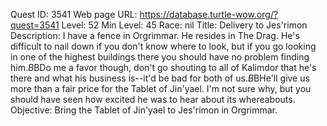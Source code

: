 Quest ID: 3541
Web page URL: https://database.turtle-wow.org/?quest=3541
Level: 52
Min Level: 45
Race: nil
Title: Delivery to Jes'rimon
Description: I have a fence in Orgrimmar. He resides in The Drag. He's difficult to nail down if you don't know where to look, but if you go looking in one of the highest buildings there you should have no problem finding him.$B$BDo me a favor though, don't go shouting to all of Kalimdor that he's there and what his business is--it'd be bad for both of us.$B$BHe'll give us more than a fair price for the Tablet of Jin'yael. I'm not sure why, but you should have seen how excited he was to hear about its whereabouts.
Objective: Bring the Tablet of Jin'yael to Jes'rimon in Orgrimmar.
